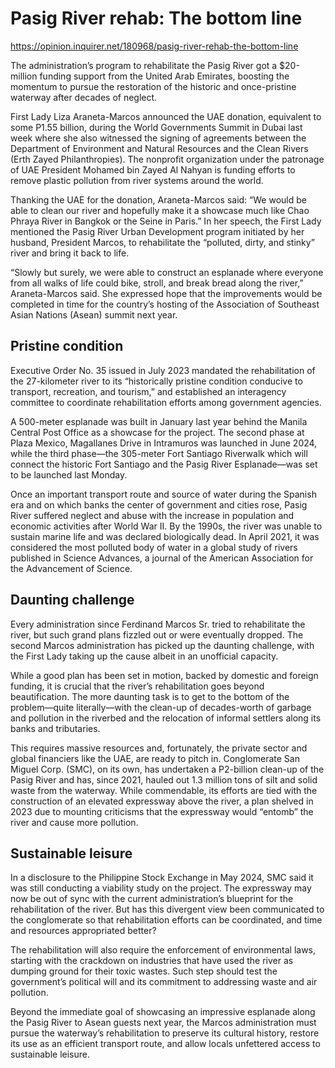 # Pasig River rehab: The bottom line

https://opinion.inquirer.net/180968/pasig-river-rehab-the-bottom-line



The administration’s program to rehabilitate the Pasig River got a $20-million funding support from the United Arab Emirates, boosting the momentum to pursue the restoration of the historic and once-pristine waterway after decades of neglect.

First Lady Liza Araneta-Marcos announced the UAE donation, equivalent to some P1.55 billion, during the World Governments Summit in Dubai last week where she also witnessed the signing of agreements between the Department of Environment and Natural Resources and the Clean Rivers (Erth Zayed Philanthropies). The nonprofit organization under the patronage of UAE President Mohamed bin Zayed Al Nahyan is funding efforts to remove plastic pollution from river systems around the world.

Thanking the UAE for the donation, Araneta-Marcos said: “We would be able to clean our river and hopefully make it a showcase much like Chao Phraya River in Bangkok or the Seine in Paris.” In her speech, the First Lady mentioned the Pasig River Urban Development program initiated by her husband, President Marcos, to rehabilitate the “polluted, dirty, and stinky” river and bring it back to life.

“Slowly but surely, we were able to construct an esplanade where everyone from all walks of life could bike, stroll, and break bread along the river,” Araneta-Marcos said. She expressed hope that the improvements would be completed in time for the country’s hosting of the Association of Southeast Asian Nations (Asean) summit next year.



##  Pristine condition



Executive Order No. 35 issued in July 2023 mandated the rehabilitation of the 27-kilometer river to its “historically pristine condition conducive to transport, recreation, and tourism,” and established an interagency committee to coordinate rehabilitation efforts among government agencies.

A 500-meter esplanade was built in January last year behind the Manila Central Post Office as a showcase for the project. The second phase at Plaza Mexico, Magallanes Drive in Intramuros was launched in June 2024, while the third phase—the 305-meter Fort Santiago Riverwalk which will connect the historic Fort Santiago and the Pasig River Esplanade—was set to be launched last Monday.

Once an important transport route and source of water during the Spanish era and on which banks the center of government and cities rose, Pasig River suffered neglect and abuse with the increase in population and economic activities after World War II. By the 1990s, the river was unable to sustain marine life and was declared biologically dead. In April 2021, it was considered the most polluted body of water in a global study of rivers published in Science Advances, a journal of the American Association for the Advancement of Science.



##  Daunting challenge



Every administration since Ferdinand Marcos Sr. tried to rehabilitate the river, but such grand plans fizzled out or were eventually dropped. The second Marcos administration has picked up the daunting challenge, with the First Lady taking up the cause albeit in an unofficial capacity.

While a good plan has been set in motion, backed by domestic and foreign funding, it is crucial that the river’s rehabilitation goes beyond beautification. The more daunting task is to get to the bottom of the problem—quite literally—with the clean-up of decades-worth of garbage and pollution in the riverbed and the relocation of informal settlers along its banks and tributaries.

This requires massive resources and, fortunately, the private sector and global financiers like the UAE, are ready to pitch in. Conglomerate San Miguel Corp. (SMC), on its own, has undertaken a P2-billion clean-up of the Pasig River and has, since 2021, hauled out 1.3 million tons of silt and solid waste from the waterway. While commendable, its efforts are tied with the construction of an elevated expressway above the river, a plan shelved in 2023 due to mounting criticisms that the expressway would “entomb” the river and cause more pollution.



##  Sustainable leisure



In a disclosure to the Philippine Stock Exchange in May 2024, SMC said it was still conducting a viability study on the project. The expressway may now be out of sync with the current administration’s blueprint for the rehabilitation of the river. But has this divergent view been communicated to the conglomerate so that rehabilitation efforts can be coordinated, and time and resources appropriated better?

The rehabilitation will also require the enforcement of environmental laws, starting with the crackdown on industries that have used the river as dumping ground for their toxic wastes. Such step should test the government’s political will and its commitment to addressing waste and air pollution.

Beyond the immediate goal of showcasing an impressive esplanade along the Pasig River to Asean guests next year, the Marcos administration must pursue the waterway’s rehabilitation to preserve its cultural history, restore its use as an efficient transport route, and allow locals unfettered access to sustainable leisure.